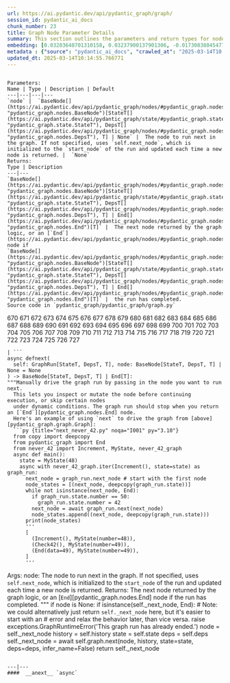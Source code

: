 ```yaml
---
url: https://ai.pydantic.dev/api/pydantic_graph/graph/
session_id: pydantic_ai_docs
chunk_number: 23
title: Graph Node Parameter Details
summary: This section outlines the parameters and return types for nodes in the Pydantic graph. It details the 'node' parameter, which represents the next node to be executed in the graph, highlighting its default behavior of using 'self.next_node' if not specified.
embedding: [0.03203648701310158, 0.03237900137901306, -0.01730838045477867, -0.08106167614459991, 0.01920362375676632, -0.016965866088867188, 0.01698870025575161, 0.0216468907892704, 0.006450682412832975, 0.017650892958045006, 0.004184380639344454, -0.0013664886355400085, -0.030803436413407326, -0.06055649369955063, -0.011365760117769241, -0.047495290637016296, -0.010024245828390121, -0.018450092524290085, 0.028976693749427795, 0.026967277750372887, 0.014990700408816338, 0.008100458420813084, 0.03244750201702118, -0.0023590659257024527, -0.014088747091591358, 0.015504471957683563, 0.010983285494148731, 0.0413985401391983, -0.015949741005897522, -0.023427965119481087, 0.027789311483502388, -0.016828859224915504, -0.03724269941449165, -0.02810899168252945, 0.011148834601044655, -0.011234463192522526, 0.001185955130495131, -0.005688588600605726, -0.008859698660671711, 0.0483173243701458, 0.02619091235101223, -0.05507626757025719, -0.015093455091118813, 0.0024518300779163837, -0.010281131602823734, -0.02961605414748192, -0.01849576272070408, 0.022845691069960594, 0.059597454965114594, 0.038978107273578644, -0.026647597551345825, -0.011662605218589306, -0.02297127991914749, 0.06813747435808182, -0.06315959990024567, 0.014876529574394226, 0.012284839525818825, -0.00463821180164814, 0.020094161853194237, -0.041307199746370316, 0.026053907349705696, -0.010149834677577019, 0.0027971984818577766, 0.06352494657039642, -0.018621349707245827, 0.05187946930527687, 0.001003280864097178, 0.05256449803709984, -0.026967277750372887, -0.021601222455501556, -0.011108874343335629, 0.06836581975221634, -0.06736110895872116, -0.032812852412462234, 0.0029798727482557297, -0.0036477751564234495, 0.036352165043354034, 0.03365771844983101, -0.006439265329390764, -0.002675891388207674, 0.0412386991083622, -0.018804024904966354, 0.004195797722786665, 0.037174198776483536, -0.004949328955262899, -0.0682288110256195, -0.046170901507139206, -0.048088982701301575, -0.016200916841626167, -0.06375329196453094, 0.008129001595079899, -0.03658050671219826, -0.014294255524873734, 0.06653907150030136, 0.016349339857697487, 0.06991854310035706, 0.017696563154459, 0.011217337101697922, -0.002337658777832985, 0.0170800369232893, 0.0011980858398601413, -0.02170397713780403, -0.032219160348176956, 0.0019095161696895957, 0.010703565552830696, 0.010315382853150368, -0.02274293638765812, 0.08092466741800308, -0.0032909896690398455, -0.03274434804916382, -0.08110734075307846, -0.04112452641129494, 0.01881544105708599, 0.03436558321118355, -0.03162546828389168, -0.04763229563832283, -0.010423845611512661, 0.008003412745893002, 0.041215863078832626, -0.03833874687552452, 0.00496360007673502, 0.01420291792601347, 0.006593396421521902, -0.012216336093842983, 0.010366760194301605, -0.01104607991874218, -0.014225753024220467, 0.005554437171667814, -0.026716100051999092, 0.002828595694154501, -0.0094248466193676, -0.016006825491786003, -0.02099611423909664, -0.038293078541755676, -0.01970597915351391, 0.03630649670958519, -0.06201788783073425, 0.009596103802323341, -0.035758472979068756, 0.02326812595129013, 0.008973869495093822, -0.07749952375888824, -0.03495927155017853, 0.010726399719715118, 0.029159367084503174, 0.07845856249332428, -0.03813323751091957, 0.05571562796831131, -0.03984580934047699, 0.02557438611984253, 0.08215771615505219, 0.02002565748989582, -0.018975282087922096, 0.008248881436884403, -0.01547022070735693, -0.011274422518908978, -0.0027857813984155655, 0.029593218117952347, -0.026716100051999092, -0.005936911329627037, -0.026875941082835197, 0.03970880061388016, -0.008745526894927025, 0.0046895891427993774, -0.010903365910053253, 0.018267419189214706, -0.03317819908261299, -0.021715395152568817, -0.03954896330833435, 0.01654343120753765, 0.011873822659254074, -0.009070915170013905, -0.020893361419439316, 0.03578130900859833, 0.043841805309057236, 0.004212923347949982, -0.04580555483698845, 0.0025146245025098324, -0.018130414187908173, 0.014476929791271687, -0.009921492077410221, -0.0330868624150753, -0.05804472416639328, 0.02132721245288849, -0.06311393529176712, 0.005514477379620075, -0.0014292828273028135, 0.02032250352203846, -0.032698679715394974, -0.030871938914060593, 0.003930349368602037, 0.050509415566921234, 0.0060282484628260136, 0.005266154650598764, -4.3483236368047073e-05, -0.002374764531850815, 0.06726977229118347, -0.0016412134282290936, 0.044344160705804825, 0.019454801455140114, 0.01795915700495243, 0.010064206086099148, 0.027446797117590904, 0.004746674560010433, 0.02760663628578186, -0.005620085634291172, -0.06110451743006706, -0.018427258357405663, -0.0029570385813713074, -0.020299669355154037, 0.011862405575811863, -0.031214453279972076, 0.03002707101404667, -0.004806614480912685, 0.0015570120885968208, -0.016589099541306496, -0.01234192494302988, 0.008836863562464714, 0.04187805950641632, 0.04722127690911293, 0.002323387423530221, 0.043750468641519547, -0.0111945029348135, 0.025254707783460617, 0.04244891554117203, 0.008442972786724567, 0.0013186793075874448, -0.025049198418855667, 0.00552303995937109, 0.06612806022167206, -0.002745821373537183, -0.026053907349705696, 0.005109168589115143, -0.05329519510269165, -0.007746527437120676, -0.02922787144780159, -0.01137146819382906, -0.02902236208319664, 0.03217349201440811, -0.03863559290766716, -0.03559863194823265, -0.003353784093633294, -0.0067304023541510105, -0.014397009275853634, 0.025049198418855667, 0.006633356679230928, 0.01799340732395649, -0.01916937343776226, -0.004055937752127647, 0.030597927048802376, 0.019774481654167175, 0.003099752590060234, -0.019180789589881897, -0.009219338186085224, 0.006456390954554081, -0.03630649670958519, 0.015378883108496666, 0.019740229472517967, 0.018244585022330284, -0.01182815432548523, 0.04295127093791962, -0.004818032030016184, -0.027629472315311432, -0.015435969457030296, -0.03425141051411629, -0.014625352807343006, 0.06845715641975403, -0.004840866196900606, 0.017034368589520454, -0.037265535444021225, 0.006873116362839937, 0.006941619329154491, -0.014157249592244625, -0.030917607247829437, -0.03710569441318512, 0.013517890125513077, 0.014476929791271687, 0.025140535086393356, 0.0004987861611880362, -0.06265724450349808, 0.018393008038401604, 0.018267419189214706, 0.029456213116645813, 0.0432937815785408, 0.009504766203463078, 0.024729518219828606, -0.01899811625480652, 0.023496467620134354, 0.03114594891667366, -0.01669185422360897, -0.009299257770180702, -0.0018524305196478963, 0.0026045343838632107, -0.007312676403671503, 0.028542842715978622, -0.036146655678749084, 0.000511273683514446, 0.01517337467521429, 0.023793313652276993, -0.016908779740333557, -0.008796904236078262, -0.015698563307523727, -0.0065876878798007965, -0.0038675551768392324, 0.008100458420813084, -0.017502471804618835, -0.0033994524274021387, -0.011565559543669224, 0.030871938914060593, 0.02710428275167942, -0.019157955422997475, 0.046467747539281845, -0.03719703108072281, -0.000329848233377561, 0.04418431967496872, 0.022982696071267128, 0.077864870429039, -0.04566854611039162, -0.002142140408977866, -0.02486652508378029, 0.003368055447936058, -0.006410722620785236, 0.040713511407375336, 0.040188323706388474, 0.007735110353678465, -0.0021350046154111624, 0.008060499094426632, 0.016235169023275375, 0.010509474202990532, 0.00013406216748990119, -0.03550729528069496, -0.013015536591410637, -0.004915077239274979, 0.022480342537164688, -0.0035564382560551167, -0.019397715106606483, -0.019386298954486847, 0.030483756214380264, 0.055669959634542465, 0.07370903342962265, -0.02689877524971962, -0.006342219654470682, 0.013529307208955288, -0.03283568471670151, -0.019089452922344208, 0.039594631642103195, -0.005805613938719034, -0.0025331773795187473, -0.01911228708922863, 0.01577848382294178, 0.024820854887366295, -0.010007120668888092, 0.03043808788061142, 0.02822316251695156, -0.00572283985093236, 0.005999705288559198, -0.019397715106606483, 0.015059203840792179, -0.014990700408816338, -0.010657897219061852, -0.06672174483537674, -0.03002707101404667, -0.026259414851665497, -0.008642773143947124, -0.029593218117952347, -0.039389122277498245, -0.01330096460878849, 0.019694561138749123, 0.01616666652262211, 0.05649199336767197, 0.07777353376150131, 0.013472221791744232, -0.002643067156895995, -0.0002832877216860652, -0.02477518655359745, 0.006627648137509823, -0.016086746007204056, -0.009636064060032368, 0.03530178591609001, 0.07749952375888824, -0.013426553457975388, 0.02598540298640728, 0.04137570410966873, -0.03952612727880478, -0.0014242877950891852, -0.016440676525235176, 0.00781503040343523, -0.014442678540945053, 0.018450092524290085, 0.012969867326319218, 0.014853695407509804, -0.06156120076775551, -0.02229766920208931, -0.015744231641292572, -0.04361346364021301, 0.021155955269932747, 0.01829025335609913, 0.006964453496038914, 0.027172785252332687, 0.02285710908472538, 0.028885357081890106, 0.016143832355737686, -0.013780483976006508, 0.008585686795413494, -0.010303965769708157, -0.02064218372106552, 0.0670870989561081, 0.013095456175506115, -0.03678601607680321, 0.05087476223707199, 0.004558291751891375, 0.02530037611722946, 0.00011060351243941113, -0.018564265221357346, 0.00556014571338892, -0.03306403011083603, 0.025620054453611374, -0.019991407170891762, -0.024912193417549133, 0.014054495841264725, -0.03023257851600647, -0.06695009022951126, -0.00732980202883482, -0.0018224604427814484, -0.013232462108135223, 0.023884650319814682, 0.013312381692230701, -0.04548587277531624, 0.036237992346286774, -0.03619232401251793, 0.06736110895872116, 0.06717843562364578, -0.010555143468081951, -0.014625352807343006, 0.010281131602823734, 0.024455508217215538, 0.031488463282585144, -0.02961605414748192, -0.0025260415859520435, -0.019089452922344208, 0.023256707936525345, -0.041010357439517975, 0.018507178872823715, 0.01993432082235813, -0.000477735826279968, 0.012513182125985622, -0.046056728810071945, -0.040485166013240814, -0.03879543021321297, -0.02568855881690979, -0.026031073182821274, 0.01622375100851059, -0.02395315282046795, -0.031008943915367126, -0.06146986410021782, 0.008054790087044239, 0.12458379566669464, -0.02822316251695156, 0.0511944405734539, -0.013415136374533176, -0.01384898740798235, -0.01046951487660408, -0.008785487152636051, 0.02913653291761875, -0.019603224471211433, 0.04445832967758179, 0.02185240015387535, 0.03153413161635399, 0.0206193495541811, 0.023747645318508148, 0.0570400170981884, 0.006410722620785236, 0.0020836275070905685, -0.007946327328681946, -0.03863559290766716, 0.021064618602395058, -0.02168114297091961, 0.054162897169589996, -0.028086157515645027, -0.015024952590465546, -0.0620635561645031, 0.010104166343808174, 0.030209744349122047, -0.003579272422939539, 0.005117731634527445, -0.03952612727880478, 0.040096983313560486, 0.012501765042543411, -0.035233285278081894, 0.02179531380534172, 0.0022434673737734556, 0.012707273475825787, 0.004352783318608999, -0.009972869418561459, 0.006091042421758175, 0.028268830850720406, -0.027560967952013016, -0.03548446297645569, -0.0112972566857934, -0.01758239045739174, -0.05804472416639328, 0.00040566513780504465, -0.03224199637770653, -0.0011902365367859602, -0.04589689150452614, -0.0804223120212555, 0.0661737248301506, 0.038361579179763794, 0.0010903365910053253, 0.04582838714122772, -0.05155979096889496, -0.008323092944920063, 0.019603224471211433, -0.0037533838767558336, -0.03132862225174904, 0.024935027584433556, -0.003445120994001627, 0.029775893315672874, 0.006376470904797316, -0.013894655741751194, -0.03600965067744255, -0.021612640470266342, -0.01218208484351635, -0.007752235978841782, 0.009459097869694233, -0.01937488093972206, 0.04573705047369003, -0.01491078082472086, 0.005568708758801222, -0.0009640345233492553, 0.017125705257058144, 0.008608520962297916, -0.0033594926353543997, 0.02568855881690979, -0.021635474637150764, 0.029250705614686012, -0.0026402128860354424, -0.016178082674741745, -0.03790489584207535, -0.011057497002184391, -0.007141419220715761, 0.03954896330833435, -0.001635504886507988, 0.007301258854568005, -0.04256308823823929, -0.004172963555902243, -0.001234477967955172, -0.04982438683509827, 0.022434674203395844, 0.008528601378202438, -0.006250882521271706, 0.0006800332339480519, -0.005497351288795471, -0.030072739347815514, 0.01892961375415325, 0.002812897088006139, -0.02297127991914749, -0.012307673692703247, 0.03879543021321297, 0.014385592192411423, 0.0006101032486185431, -0.008911075070500374, 0.014625352807343006, 0.016006825491786003, -0.01440842729061842, 0.04623940587043762, 0.030095573514699936, -0.03244750201702118, -0.004957891535013914, 0.0027187056839466095, -0.010315382853150368, -0.005060645751655102, 0.0057884883135557175, -0.015401718206703663, 0.009265006519854069, -0.03299552574753761, 0.010617936961352825, 0.012547433376312256, -0.016258003190159798, -0.005642919801175594, -0.023542135953903198, -0.034822266548871994, 0.01234192494302988, 0.005057791713625193, -0.0196717269718647, 0.009265006519854069, -0.02721845544874668, 0.009133709594607353, -0.014043078757822514, -0.024820854887366295, -0.032721515744924545, -0.008345927111804485, 0.008990995585918427, 0.010675023309886456, -0.024044491350650787, 0.0007428274839185178, -0.02801765501499176, -0.038087569177150726, -0.034228578209877014, 0.007501059211790562, 0.013061204925179482, -0.0015341778052970767, 0.002272010315209627, 0.021224457770586014, 0.02079060673713684, -0.016509180888533592, 0.014876529574394226, -0.0010589394951239228, -0.022845691069960594, 0.007592395879328251, -0.024295667186379433, 0.014122998341917992, -0.017365464940667152, -0.04521186277270317, -0.015413135290145874, 0.019945738837122917, -0.012421845458447933, 0.04203789681196213, 0.04014265537261963, -0.03783639147877693, 0.046764593571424484, 0.02253742888569832, 0.020333921536803246, 0.00983586348593235, -0.006108168046921492, -0.020014241337776184, -0.022389005869627, 0.009978577494621277, -0.00920221209526062, -0.013015536591410637, -0.02303978241980076, -0.015356048941612244, 0.02557438611984253, -0.013198209926486015, -0.05735969543457031, -0.016235169023275375, 0.0076951500959694386, -0.04270009323954582, -0.013529307208955288, 0.0056543368846178055, 0.027264123782515526, 0.027172785252332687, -0.0578620508313179, 0.0028970984276384115, -0.017673727124929428, 0.013163958676159382, -0.003308115527033806, 0.01054372638463974, 0.01048664003610611, -0.0206193495541811, -0.0662650614976883, 0.021612640470266342, 0.03749387711286545, -0.01778789982199669, 0.006131002679467201, -0.05507626757025719, -0.005591542925685644, -0.024843690916895866, 0.009870114736258984, -0.004983580205589533, -0.031100280582904816, 0.02920503541827202, -0.02870268188416958, -0.005109168589115143, -0.03920644894242287, -0.015755649656057358, 0.013460804708302021, 0.0010025673545897007, 0.025528717786073685, 0.014705272391438484, -0.04591972380876541, 0.02241184003651142, 0.03167113661766052, -0.0045097689144313335, -0.002854284131899476, -0.007426847703754902, 0.010515183210372925, -0.016828859224915504, 0.009681732393801212, 0.03710569441318512, -0.020847691223025322, 0.0018995261052623391, -0.03084910474717617, 0.06886816769838333, 0.08804895728826523, -0.01532179769128561, -0.021247291937470436, 0.00418723514303565, 0.00611958559602499, -0.0014442678075283766, -0.009464806877076626, -0.002173537388443947, 0.008117584511637688, 0.0008006267016753554, 0.022343337535858154, 0.011594102717936039, 0.017924904823303223, 0.03886393457651138, 0.002351930132135749, -0.06361629068851471, -0.0028899628669023514, -0.01088623981922865, -0.02315395325422287, 0.037973396480083466, -0.03178530931472778, -0.028474340215325356, 0.0004092330054845661, 0.008637064136564732, 0.008682732470333576, -0.037882059812545776, -0.00992720015347004, -0.016006825491786003, -0.04459533840417862, 0.008677024394273758, -0.04712994024157524, -0.036146655678749084, 0.005303259938955307, 0.005060645751655102, -0.0037476751022040844, -0.04107885807752609, 0.0023562116548419, -0.0016483491053804755, 0.009344927035272121, -0.004632503259927034, -0.021098868921399117, -0.010657897219061852, -0.02902236208319664, 0.003810469526797533, -0.0007927774568088353, 0.0002313754230272025, -0.026236580684781075, -0.014853695407509804, -0.014054495841264725, 0.0010696430690586567, -0.01799340732395649, -0.005822740029543638, -0.030986109748482704, -0.0009526173816993833, 0.00427571777254343, -0.033931732177734375, -0.008505767211318016, -0.019831566140055656, -0.015447386540472507, -0.016943031921982765, -0.007364053279161453, -0.02200082316994667, 0.013723398558795452, 0.030004236847162247, -0.019135121256113052, -0.0002356568438699469, -0.04863700270652771, 0.005799905396997929, -0.01223917119204998, -0.017205625772476196, 0.02486652508378029, 0.023051200434565544, 0.0006200932548381388, -0.013232462108135223, -0.030689263716340065, 0.023427965119481087, -0.0728413313627243, -0.021247291937470436, -0.006256591062992811, 0.011348634026944637, -0.017331214621663094, -0.007797904312610626, -0.025665724650025368, 0.009721691720187664, -0.020653599873185158, 0.01982014998793602, -0.014625352807343006, 0.012730107642710209, -0.0010546579724177718, 0.028451506048440933, 0.01864418387413025, -0.013369467109441757, 0.024501176550984383, -0.024318501353263855, 0.030415253713726997, -0.013129707425832748, 0.01589265465736389, 0.010452388785779476, 0.004415577743202448, 0.003305261256173253, 0.032104987651109695, -0.008511475287377834, -0.010452388785779476, -0.018393008038401604, -0.013072622008621693, 0.007506767753511667, -0.0703752338886261, -0.05955178663134575, 0.019363464787602425, 0.009476223960518837, 0.0007203500135801733, -0.01958039030432701, -0.0038047609850764275, -0.08530884981155396, -0.0015170520637184381, 0.007552436087280512, -0.0051719630137085915, 0.02367914281785488, -0.012878530658781528, 0.01970597915351391, -0.013129707425832748, 0.048911016434431076, -0.028679847717285156, -0.01370056439191103, -0.009544726461172104, -0.0258027296513319, -0.015755649656057358, 0.026327917352318764, -0.02902236208319664, -0.008762652985751629, -0.011685439385473728, 0.0022791458759456873, -0.04046233370900154, -0.0014927906449884176, 0.009145126678049564, -0.06178954616189003, -0.002289135940372944, 0.007301258854568005, 0.010960451327264309, 0.010349635034799576, -0.013232462108135223, 0.011816736310720444, 0.017182791605591774, -0.0024247143883258104, -0.028177494183182716, 0.002015124773606658, 0.00548593420535326, -0.009938618168234825, 0.03157979995012283, 0.0053061144426465034, 0.013940324075520039, 0.020242583006620407, 0.01654343120753765, -0.0005779925850220025, -0.041421372443437576, -0.010269714519381523, 0.005765654146671295, 0.019420549273490906, 0.006176671013236046, 0.009841572493314743, -0.029684556648135185, -0.019797315821051598, -0.006833156570792198, 0.02330237627029419, -0.011051788926124573, -0.01760522462427616, -0.01581273414194584, 0.03164830431342125, 0.03568996861577034, -0.021407131105661392, 0.008014829829335213, 0.007837864570319653, 0.024592513218522072, 0.03500494360923767, 0.04754095897078514, -0.003973163664340973, -0.015093455091118813, -0.009225046262145042, 0.002977018477395177, 0.023496467620134354, -0.01961464062333107, -0.01896386407315731, -0.024935027584433556, -0.00039424802525900304, -0.006131002679467201, -0.00563435722142458, -0.012627353891730309, 0.002810042817145586, -0.003941766452044249, -0.009653189219534397, -0.013335215859115124, 0.024729518219828606, -0.053660545498132706, -0.007209922187030315, 0.006690442096441984, -0.0036591924726963043, 0.02112170308828354, 0.007569561712443829, -0.02559722028672695, 0.002728695748373866, 0.006347928196191788, 0.004389889072626829, -0.00274296710267663, 0.009122292511165142, -0.015641476958990097, 0.01234192494302988, 0.001145281596109271, -0.045965392142534256, -0.04813465103507042, 0.0216468907892704, -0.00015823438297957182, 0.02013983018696308, -0.0019252147758379579, -0.00700441375374794, 0.0420607328414917, -0.03187664598226547, 0.018975282087922096, -0.04512052610516548, 0.027560967952013016, -0.010669314302504063, -0.006450682412832975, -0.012227754108607769, 0.009441972710192204, 0.017068618908524513, 0.012478930875658989, -0.021281544119119644, 0.005109168589115143, -0.018655601888895035, 0.03982297331094742, -0.009813029319047928, -0.0241586621850729, 0.011987993493676186, -0.02418149635195732, -0.017924904823303223, 0.007232756353914738, -0.003236758289858699, 0.028245996683835983, -0.029250705614686012, 0.035438794642686844, -0.0010182659607380629, -0.021213039755821228, -0.0069130766205489635, -0.0014956449158489704, 0.017525305971503258, 0.019157955422997475, -0.016246585175395012, -0.0011060351971536875, 0.00992720015347004, -0.023542135953903198, 0.03329237177968025, -0.0014842278324067593, -0.026830272749066353, -0.0034222868271172047, 0.01290136482566595, -0.03692302107810974, 0.029501881450414658, -0.027629472315311432, -0.006679025012999773, 0.01666902005672455, 0.0013258149847388268, -0.045052021741867065, -0.008031955920159817, 0.02367914281785488, -0.016315089538693428, 0.01846151053905487, 0.01730838045477867, 0.049504704773426056, -0.01339230127632618, 0.042905598878860474, -0.009790195152163506, -0.0039389124140143394, -0.025414546951651573, -0.003188235452398658, 0.006718985270708799, -0.0020308231469243765, -0.007067207712680101, -0.006336511112749577, -0.03224199637770653, -0.0006928775110282004, -0.0024618201423436403, 0.020573681220412254, -0.018393008038401604, -0.005137711763381958, -0.027446797117590904, 0.06338794529438019, 0.02135004661977291, 0.02173822931945324, 0.07485075294971466, 0.03559863194823265, 0.04103318974375725, 0.011348634026944637, -0.022103577852249146, 0.057999055832624435, 0.004212923347949982, 0.002409016015008092, 0.013654896058142185, 0.028063323348760605, 0.027332626283168793, -0.04117019474506378, 0.027857813984155655, 0.02365630865097046, 0.010286840610206127, 0.01420291792601347, 0.010149834677577019, 0.04085051640868187, -0.002732977271080017, 0.04196939617395401, -0.005074917338788509, 0.0033509295899420977, 0.009813029319047928, -0.004013123456388712, 0.008785487152636051, -0.0225945133715868, -0.010195503011345863, 0.03073493205010891, -0.016303671523928642, -0.018587099388241768, 0.03265301138162613, 0.02509486675262451, -0.0182331670075655, 0.021064618602395058, -0.00998428650200367, 0.034023068845272064, 0.0009947180515155196, 0.007369761820882559, -0.014682438224554062, -0.01102895475924015, -0.02117878943681717, 0.005631502717733383, 0.014945032075047493, 0.008351636119186878, -0.004681026097387075, 0.00799199566245079, -0.03205931931734085, -0.019249292090535164, 8.647589129395783e-05, 0.009967160411179066, -0.03347504511475563, 0.004897951614111662, 0.0037305494770407677, 0.020961863920092583, -0.010332508943974972, 0.002434704452753067, -0.0011024673003703356, 0.03055225871503353, -0.015150540508329868, -0.01993432082235813, 0.009253589436411858, -0.011554142460227013, -0.0007257017423398793, -0.004832303151488304, -0.010640772059559822, 0.015287546440958977, -0.002025114605203271, 0.0036192324478179216, -0.005357491318136454, -0.021315794438123703, 0.010515183210372925, 0.017867818474769592, 0.015744231641292572, 0.05512193590402603, -0.008888240903615952, 0.00617096247151494, -0.025049198418855667, -0.008916784077882767, -3.0521887310897e-06, -0.026259414851665497, -0.015059203840792179, 0.009447680786252022, 0.026259414851665497, 0.012010827660560608, 0.006718985270708799, 7.207067392300814e-05, 0.0027886356692761183, 0.029570383951067924, -0.020653599873185158, 0.0039018066599965096, 0.0022092158906161785, -0.0021193060092628, -0.029387710615992546, 0.026647597551345825, 0.037562381476163864, 0.05571562796831131, 0.015378883108496666, 0.0021664018277078867, -0.008905366994440556, 0.042928434908390045, -0.0251862034201622, 0.0011324372608214617, -0.01016125176101923, -0.0102468803524971, -0.017867818474769592, -0.014488346874713898, 0.03274434804916382, -0.003316678339615464, 0.005374617408961058, 0.02628224901854992, -0.04633074253797531, -0.001453544246032834, -0.0026901629753410816, -0.01710287109017372, -0.019283544272184372, 0.02678460255265236, 0.030712097883224487, -0.00836305320262909, -0.014248587191104889, 0.006701859179884195, 0.018804024904966354, 0.020802022889256477, 0.019603224471211433, -0.006987287662923336, -0.015915488824248314, -0.04763229563832283, 0.013015536591410637, -0.011103165335953236, -0.028542842715978622, 0.03155696764588356, 0.02303978241980076, -0.011165959760546684, 0.01288994774222374, -0.04699293524026871, -0.0028343042358756065, 0.017822150141000748, -0.023427965119481087, 0.018244585022330284, -0.03317819908261299, 0.015344631858170033, 0.0372883677482605, 0.030460922047495842, 0.015196208842098713, 0.006553436629474163, -0.04409298300743103, 0.03571280464529991, -0.009076624177396297, -0.015949741005897522, -0.01916937343776226, 0.008500058203935623, -0.01849576272070408, -0.0046524833887815475, -0.01435134094208479, -0.026327917352318764, 0.015127706341445446, -0.004569709300994873, -0.03215065598487854, 0.03233333304524422, -0.005020685959607363, 0.03546162694692612, 0.008471515960991383, -0.013186792843043804, -0.01380331814289093, 0.011628353968262672, -0.037379708141088486, -0.013517890125513077, 0.007729401811957359, 0.00936205219477415, -0.02294844575226307, 0.009944326244294643, 0.034822266548871994, 0.013723398558795452, 0.008893949910998344, 0.018187498673796654, 0.024935027584433556, 0.03064359538257122, 0.08005696535110474, 0.014591100625693798, -0.026670431718230247, 0.024204330518841743, -0.01330096460878849, -0.003416578285396099, 0.008534309454262257, 0.0202882532030344, 0.005839865654706955, -0.04569138213992119, -0.05448257923126221, 0.006844573654234409, -0.014568266458809376, 0.030894773080945015, 0.026533426716923714, -0.01265018805861473, 0.005177671555429697, -0.02516336925327778, -0.002747248625382781, 0.012912781909108162, 0.03740254044532776, 0.07727118581533432, -0.022994114086031914, -0.013871821574866772, 0.01265018805861473, -0.014214335940778255, 0.0006935910787433386, 0.021155955269932747, 0.020836275070905685, 0.009744526818394661, -0.0038932436145842075, -0.032904189079999924, -0.0002827525313477963, 0.013266713358461857, -0.011713982559740543, 0.010035663843154907, 0.006416431162506342, -0.030004236847162247, -0.01698870025575161, 0.017057202756404877, 0.011748233810067177, 0.007335510570555925, -0.004232903476804495, -0.029707390815019608, 0.030894773080945015, 0.012536016292870045, 0.024501176550984383, -0.0030483754817396402, 0.02291419357061386, -0.006502059288322926, 0.00215641176328063, 0.019477635622024536, 0.026875941082835197, -0.02114453725516796, 0.005483080167323351, -0.030095573514699936, 0.027241289615631104, 0.04103318974375725, 0.032630179077386856, 0.028885357081890106, -0.01642926037311554, -0.009419137611985207, -0.016109580174088478, 0.01710287109017372, -0.01689736358821392, -0.040622174739837646, 0.008745526894927025, -0.008654190227389336, -0.016029659658670425, 0.040393829345703125, -0.030164076015353203, -0.028040489181876183, 0.00027971985400654376, -0.014271421357989311, 0.029068030416965485, 0.010617936961352825, -0.0011238744482398033, -0.02209215983748436, -0.001709716278128326, 0.029296373948454857, 0.03765371814370155, 0.00014280341565608978, -0.031511299312114716, 0.012467513792216778, -0.01167973130941391, -0.025642890483140945, 0.0401654876768589, 0.033726222813129425, -0.00958468671888113, 0.016680436208844185, 0.02158980630338192, 0.016646185889840126, 0.010041371919214725, -0.018096162006258965, 0.010029954835772514, -0.012273422442376614, -0.030666429549455643, 0.0009290695306845009, -0.06060216203331947, 0.006941619329154491, 0.030666429549455643, 0.03326953575015068, -0.017833568155765533, 0.002192090265452862, 0.017422551289200783, 0.006142419762909412, 0.013118290342390537, -0.0038047609850764275, -0.001189522910863161, 0.0376993864774704, -0.02244609035551548, 0.004378471989184618, 0.015230461023747921, -0.03537029027938843, 0.007946327328681946, -0.007626647595316172, -0.014750940725207329, 0.0013950314605608582, -0.03338370844721794, 0.016509180888533592, 0.014362758025527, -0.022788604721426964, -0.0025231873150914907, 0.012056496925652027, 0.002557438565418124, -0.008785487152636051, 0.045257531106472015, 0.01303837075829506, 0.005391743034124374, 0.004181526601314545, -0.009162252768874168, 0.010018537752330303, 0.015493054874241352, 0.020425258204340935, 0.01480802707374096, 0.045851223170757294, -2.1741618184023537e-05, -0.006131002679467201, -0.0011474222410470247, -0.02516336925327778, -0.028771184384822845, 0.029684556648135185, -0.02619091235101223, 0.01167973130941391, 0.009030954912304878, 0.005976871121674776, 0.04610240086913109, 0.015310380607843399, 0.03479943424463272, 0.027127116918563843, 0.016440676525235176, -0.006947327870875597, -0.012273422442376614, -0.0009583259234204888, -0.012536016292870045, -0.06927918642759323, 0.003148275427520275, -0.02648775838315487, -0.014157249592244625, -0.03699152544140816, 0.01793632283806801, -0.03043808788061142, 0.009801612235605717, -0.011953742243349552, -0.017628058791160583, 0.014887946657836437, -0.013472221791744232, -0.002125014550983906, -0.01218208484351635, 0.011685439385473728, -0.0021578387822955847, 0.01745680160820484, 0.0038561380933970213, 0.03299552574753761, 0.01987723633646965, -0.004292843397706747, 0.004230049438774586, -0.01816466450691223, -0.02168114297091961, 0.02170397713780403, -0.007592395879328251, 0.0011153115192428231, -0.01642926037311554, 0.005982579663395882, 0.00871698372066021, 0.017707979306578636, 0.002045094734057784, -0.024021655321121216, -0.008734109811484814, -0.023199621587991714, 0.0073868874460458755, -0.03397740051150322, -0.0164635106921196, 0.01288994774222374, -0.0041130236349999905, 0.028565676882863045, 0.014031661674380302, -0.022217748686671257, -0.0037077153101563454, 0.04034816101193428, 0.018895361572504044, -0.012673022225499153, -0.05361487343907356, 0.021509885787963867, -0.004133003763854504, 0.03052942454814911, -0.048499997705221176, 0.004955037496984005, -0.015413135290145874, -0.016417842358350754, -0.007854990661144257, 0.005993996746838093, -0.0026630472857505083, -0.0188496932387352, 0.035233285278081894, -0.002349075861275196, -0.0007371188839897513, -0.00431282352656126, 0.008602812886238098, -0.009773069061338902, -0.0036534839309751987, -0.0034736639354377985, -0.004929348826408386, 0.013985992409288883, -0.022320503368973732, -0.015744231641292572, 0.02005990967154503, 0.022868525236845016, -0.033520713448524475, -0.018221750855445862, 0.025209037587046623, -0.023930318653583527, -0.006781779229640961, 0.008505767211318016, 0.011953742243349552, -0.04146704077720642, 0.021133121103048325, -0.06060216203331947, 0.02749246545135975, -0.021213039755821228, 0.009481932036578655, 0.04112452641129494, -0.016417842358350754, 0.019922904670238495, -0.004775217734277248, 0.006136711221188307, 0.024706684052944183, 0.004015977960079908, 0.006347928196191788, -0.007569561712443829, 0.015253295190632343, 0.04744962230324745, -0.02002565748989582, -0.013483638875186443, -0.001487082103267312, 0.013780483976006508, 0.04075917974114418, -0.02678460255265236, -0.001033250940963626, 0.010292548686265945, 0.04105602577328682, 0.0013365185586735606, -0.009938618168234825, 0.00015056350093800575, 0.033634886145591736, -0.01258168462663889, 0.006753236521035433, 0.006958744954317808, -0.037060026079416275, 0.02548304945230484, 0.012673022225499153, 0.002026541857048869, 0.004127295222133398, 0.009630355052649975, 0.028268830850720406, 0.021452799439430237, -0.006290842313319445, -0.020459508523344994, 0.008237464353442192, -0.024638181552290916, 0.00552303995937109, -0.00886540673673153, -0.003542166668921709, 0.018415842205286026, -0.012547433376312256, -0.004658191930502653, -0.00512344017624855, 0.04359062761068344, 0.00017268420197069645, -0.017217041924595833, 0.007797904312610626, -0.007683733012527227, 0.045166194438934326, -0.040302492678165436, -0.02017408050596714, -0.031511299312114716, 0.000209076315513812, -0.010931909084320068, 0.009453389793634415, -0.019888652488589287, -0.025505883619189262, 0.006890241988003254, -0.005514477379620075, -0.00023654880351386964, 0.015641476958990097, 0.014397009275853634, 0.030506590381264687, 0.007112876512110233, -0.00967602338641882, -0.005209068767726421, -2.16970202018274e-05, 0.01097186841070652, 0.005543020088225603, -0.01766231097280979, 0.007072916254401207, 0.0035963980481028557, -0.01145709678530693, -0.013997409492731094, -0.029090864583849907, 0.008129001595079899, 0.035027775913476944, -0.002267728792503476, 0.021566972136497498, -0.003739112289622426, 0.021098868921399117, -0.017776481807231903, -0.03678601607680321, 0.00552303995937109, 0.02509486675262451, 0.0007942045922391117, 0.0019794460386037827, 0.015515889041125774, 0.025414546951651573, 0.015333214774727821, 0.04619373753666878, 0.022229164838790894, 0.03014124184846878, -0.000858425977639854, 0.035963982343673706, 0.024341335520148277, -0.015481637790799141, 0.010475222952663898, 0.01086911465972662, 0.003111169906333089, -0.008260298520326614, 0.01126871444284916, -0.000873410957865417, -0.009253589436411858, -0.008260298520326614, 0.020539429038763046, -0.006330802571028471, 0.005391743034124374, 0.004780926275998354, -0.0019252147758379579, 0.0009547580848447978, 0.009002412669360638, 0.007809321861714125, -0.0044298493303358555, -0.029890064150094986, 0.042517419904470444, -0.042015064507722855, -0.0003657051711343229, 0.00783215556293726, -0.025414546951651573, -0.030689263716340065, -0.0022848546504974365, 0.01516195759177208, 0.022777188569307327, 0.007877824828028679, -0.03562146797776222, -0.008511475287377834, -0.0216468907892704, 0.01982014998793602, 0.009390595369040966, 0.004655337426811457, -0.030917607247829437, -0.013906072825193405, -0.02530037611722946, 0.003173964098095894, 0.015607226639986038, -1.0703565749281552e-05, -0.03683168441057205, -0.01660051755607128, -0.028588511049747467, -0.014579683542251587, 0.025437381118535995, 1.8775837816065177e-05, -0.004235757980495691, -0.02002565748989582]
metadata : {"source": "pydantic_ai_docs", "crawled_at": "2025-03-14T10:14:55.765257", "url_path": "/api/pydantic_graph/graph/", "chunk_size": 4394}
updated_dt: 2025-03-14T10:14:55.766771
---
```

```

Parameters:
Name | Type | Description | Default  
---|---|---|---  
`node` |  `BaseNode[](https://ai.pydantic.dev/api/pydantic_graph/nodes/#pydantic_graph.nodes.BaseNode "pydantic_graph.nodes.BaseNode")[StateT[](https://ai.pydantic.dev/api/pydantic_graph/state/#pydantic_graph.state.StateT "pydantic_graph.state.StateT"), DepsT[](https://ai.pydantic.dev/api/pydantic_graph/nodes/#pydantic_graph.nodes.DepsT "pydantic_graph.nodes.DepsT"), T] | None` |  The node to run next in the graph. If not specified, uses `self.next_node`, which is initialized to the `start_node` of the run and updated each time a new node is returned. |  `None`  
Returns:
Type | Description  
---|---  
`BaseNode[](https://ai.pydantic.dev/api/pydantic_graph/nodes/#pydantic_graph.nodes.BaseNode "pydantic_graph.nodes.BaseNode")[StateT[](https://ai.pydantic.dev/api/pydantic_graph/state/#pydantic_graph.state.StateT "pydantic_graph.state.StateT"), DepsT[](https://ai.pydantic.dev/api/pydantic_graph/nodes/#pydantic_graph.nodes.DepsT "pydantic_graph.nodes.DepsT"), T] | End[](https://ai.pydantic.dev/api/pydantic_graph/nodes/#pydantic_graph.nodes.End "pydantic_graph.nodes.End")[T]` |  The next node returned by the graph logic, or an [`End`](https://ai.pydantic.dev/api/pydantic_graph/nodes/#pydantic_graph.nodes.End) node if  
`BaseNode[](https://ai.pydantic.dev/api/pydantic_graph/nodes/#pydantic_graph.nodes.BaseNode "pydantic_graph.nodes.BaseNode")[StateT[](https://ai.pydantic.dev/api/pydantic_graph/state/#pydantic_graph.state.StateT "pydantic_graph.state.StateT"), DepsT[](https://ai.pydantic.dev/api/pydantic_graph/nodes/#pydantic_graph.nodes.DepsT "pydantic_graph.nodes.DepsT"), T] | End[](https://ai.pydantic.dev/api/pydantic_graph/nodes/#pydantic_graph.nodes.End "pydantic_graph.nodes.End")[T]` |  the run has completed.  
Source code in `pydantic_graph/pydantic_graph/graph.py`
```
670
671
672
673
674
675
676
677
678
679
680
681
682
683
684
685
686
687
688
689
690
691
692
693
694
695
696
697
698
699
700
701
702
703
704
705
706
707
708
709
710
711
712
713
714
715
716
717
718
719
720
721
722
723
724
725
726
727
```
| ```
async defnext(
  self: GraphRun[StateT, DepsT, T], node: BaseNode[StateT, DepsT, T] | None = None
) -> BaseNode[StateT, DepsT, T] | End[T]:
"""Manually drive the graph run by passing in the node you want to run next.
  This lets you inspect or mutate the node before continuing execution, or skip certain nodes
  under dynamic conditions. The graph run should stop when you return an [`End`][pydantic_graph.nodes.End] node.
  Here's an example of using `next` to drive the graph from [above][pydantic_graph.graph.Graph]:
  ```py {title="next_never_42.py" noqa="I001" py="3.10"}
  from copy import deepcopy
  from pydantic_graph import End
  from never_42 import Increment, MyState, never_42_graph
  async def main():
    state = MyState(48)
    async with never_42_graph.iter(Increment(), state=state) as graph_run:
      next_node = graph_run.next_node # start with the first node
      node_states = [(next_node, deepcopy(graph_run.state))]
      while not isinstance(next_node, End):
        if graph_run.state.number == 50:
          graph_run.state.number = 42
        next_node = await graph_run.next(next_node)
        node_states.append((next_node, deepcopy(graph_run.state)))
      print(node_states)
      '''
      [
        (Increment(), MyState(number=48)),
        (Check42(), MyState(number=49)),
        (End(data=49), MyState(number=49)),
      ]
      '''
  ```
  Args:
    node: The node to run next in the graph. If not specified, uses `self.next_node`, which is initialized to
      the `start_node` of the run and updated each time a new node is returned.
  Returns:
    The next node returned by the graph logic, or an [`End`][pydantic_graph.nodes.End] node if
    the run has completed.
  """
  if node is None:
    if isinstance(self._next_node, End):
      # Note: we could alternatively just return `self._next_node` here, but it's easier to start with an
      # error and relax the behavior later, than vice versa.
      raise exceptions.GraphRuntimeError('This graph run has already ended.')
    node = self._next_node
  history = self.history
  state = self.state
  deps = self.deps
  self._next_node = await self.graph.next(node, history, state=state, deps=deps, infer_name=False)
  return self._next_node

```
  
---|---  
####  __anext__ `async`
